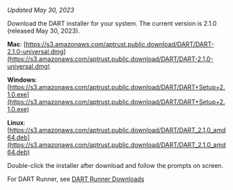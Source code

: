 _Updated May 30, 2023_

Download the DART installer for your system. The current version is 2.1.0 (released May 30, 2023).

__Mac__: [https://s3.amazonaws.com/aptrust.public.download/DART/DART-2.1.0-universal.dmg](https://s3.amazonaws.com/aptrust.public.download/DART/DART-2.1.0-universal.dmg)

__Windows__: [https://s3.amazonaws.com/aptrust.public.download/DART/DART+Setup+2.1.0.exe](https://s3.amazonaws.com/aptrust.public.download/DART/DART+Setup+2.1.0.exe)

__Linux__: [https://s3.amazonaws.com/aptrust.public.download/DART/DART_2.1.0_amd64.deb](https://s3.amazonaws.com/aptrust.public.download/DART/DART_2.1.0_amd64.deb)

Double-click the installer after download and follow the prompts on screen.

For DART Runner, see [DART Runner Downloads](users/dart_runner/#downloads)
